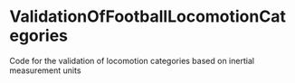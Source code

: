 # ValidationOfFootballLocomotionCategories
Code for the validation of locomotion categories based on inertial measurement units
